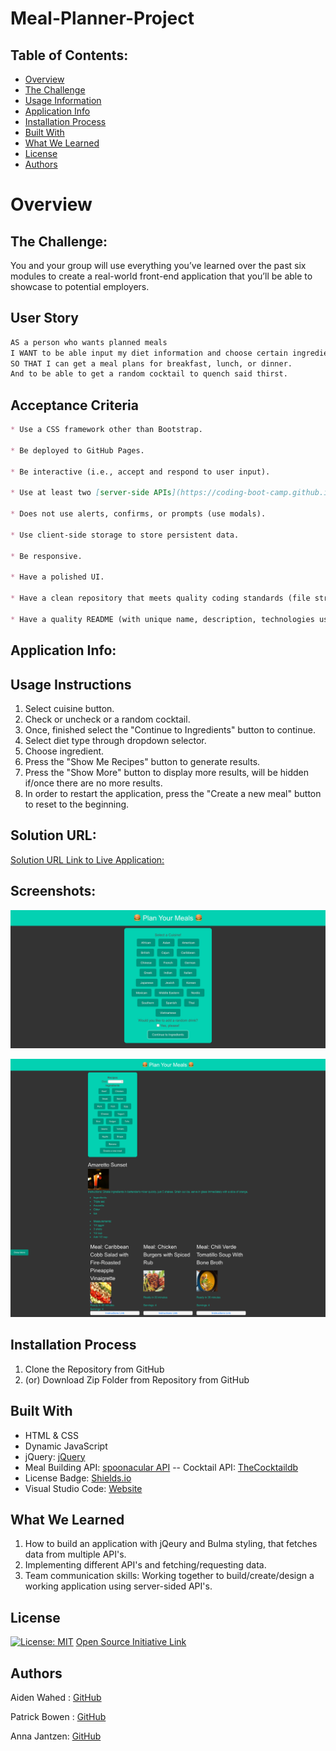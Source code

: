 # Meal-Planner-Project

## Table of Contents:
- [Overview](#Overview)
- [The Challenge](#The-Challenge)
- [Usage Information](#Usage-Information)
- [Application Info](#Application-Info)
- [Installation Process](#Installation-Process)
- [Built With](#Built-With)
- [What We Learned](#What-We-Learned)
- [License](#License)
- [Authors](#Authors)

# Overview

## The Challenge:
You and your group will use everything you’ve learned over the past six modules to create a real-world front-end application that you’ll be able to showcase to potential employers.

## User Story

```md
AS a person who wants planned meals
I WANT to be able input my diet information and choose certain ingredients
SO THAT I can get a meal plans for breakfast, lunch, or dinner.
And to be able to get a random cocktail to quench said thirst.
```

## Acceptance Criteria

```md
* Use a CSS framework other than Bootstrap.

* Be deployed to GitHub Pages.

* Be interactive (i.e., accept and respond to user input).

* Use at least two [server-side APIs](https://coding-boot-camp.github.io/full-stack/apis/api-resources).

* Does not use alerts, confirms, or prompts (use modals).

* Use client-side storage to store persistent data.

* Be responsive.

* Have a polished UI.

* Have a clean repository that meets quality coding standards (file structure, naming conventions, follows best practices for class/id naming conventions, indentation, quality comments, etc.).

* Have a quality README (with unique name, description, technologies used, screenshot, and link to deployed application).
```
## Application Info:

## Usage Instructions
1. Select cuisine button.
2. Check or uncheck or a random cocktail.
3. Once, finished select the "Continue to Ingredients" button to continue.
4. Select diet type through dropdown selector.
5. Choose ingredient.
6. Press the "Show Me Recipes" button to generate results.
7. Press the "Show More" button to display more results, will be hidden if/once there are no more results.
8. In order to restart the application, press the "Create a new meal" button to reset to the beginning.

## Solution URL:
[Solution URL Link to Live Application:](https://prismhead26.github.io/Meal-Planner-Project/)

## Screenshots:
![alt text](/assets/images/screenshot.png)
<br>

![alt text](/assets/images/screenshotResult.png)

## Installation Process
1. Clone the Repository from GitHub 
2. (or) Download Zip Folder from Repository from GitHub 

## Built With
- HTML & CSS
- Dynamic JavaScript
- jQuery: [jQuery](https://jquery.com/)
- Meal Building API: [spoonacular API](https://spoonacular.com/food-api/docs#Nutrition-by-ID)
-- Cocktail API: [TheCocktaildb](https://www.thecocktaildb.com/api.php)
- License Badge: [Shields.io](https://shields.io/)
- Visual Studio Code: [Website](https://code.visualstudio.com/)

## What We Learned
1. How to build an application with jQeury and Bulma styling, that fetches data from multiple API's.
2. Implementing different API's and fetching/requesting data.
3. Team communication skills: Working together to build/create/design a working application using server-sided API's.

## License

[![License: MIT](https://img.shields.io/badge/License-MIT-yellow.svg)](https://opensource.org/licenses/MIT) [Open Source Initiative Link](https://opensource.org/licenses/MIT)


## Authors

Aiden Wahed : [GitHub](https://github.com/prismhead26)
<br>

Patrick Bowen : [GitHub](https://github.com/PatrickRBowen)
<br>

Anna Jantzen: [GitHub](https://github.com/aejantz2015)